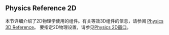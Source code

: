 ## Physics Reference 2D
本节详细介绍了2D物理学使用的组件。有关等效3D组件的信息，请参阅 [Physics 3D Reference](https://docs.unity3d.com/Manual/Physics3DReference.html)。
要指定2D物理设置，请参见[Physics 2D窗口](https://docs.unity3d.com/Manual/class-Physics2DManager.html)。